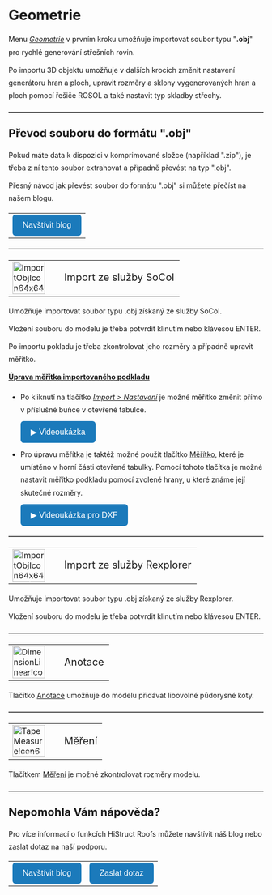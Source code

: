 <!DOCTYPE html>
<html>
<head>
<meta charset="UTF-8">
<title>Geometrie</title>
</head>

<style> 
    body{ /* Nastavení okrajů a řádkování pro celý dokument */
      line-height: 1.8;
      padding-top: 30px;
      padding-right: 30px;
      padding-bottom: 30px;
      padding-left: 30px;
    }
    h1{ /* Styl hlavního nadpisu */
      font-size: 28px;
      border-bottom: none;
      margin-top: 10px;
      margin-bottom: 0px;
    }
    h2{ /* Styl podnadpisů */
      font-size: 22px;
      border-bottom: none;
      margin-top: 10px;
      margin-bottom: 0px;
    }
    h3{ /* Styl podnadpisů */
      font-size: 18px;
      border-bottom: none;
      margin-top: 10px;
      margin-bottom: 0px;
    }
    p{ /* Styl odstavců */
      border-bottom: none;
      margin-top: 10px;
      margin-bottom: 10px;
    }
    hr.main{ /* Hlavní oddělovací čára */
      border: none;
      border-top: 2px solid #555; /* čárkovaná čára */
      height: 1px; /* zruší výšku, protože border se použije místo background */
      margin-top: 20px;
      margin-bottom: 20px;
    }
    hr{ /* Běžná oddělovací čára */
      all: unset; /* zruší úplně veškeré defaultní styly */
      display: block;
      width: 100%;
      border-top: 2px dashed #555;
      margin: 20px 0;
    }
    .btn { /* Styl tlačítek */
      margin-top: 0px;
      padding: 12px 20px;
      background-color: rgb(27,122,187);
      color: white;
      border: none;
      border-radius: 6px;
      cursor: pointer;
      font-size: 16px;
    }
    .btn:hover { /* Styl tlačítek při najetí myší */
      background-color: rgb(20,90,140);
    }
</style>

<body>

<h1>Geometrie</h1>
<p>Menu <u><i>Geometrie</i></u> v prvním kroku umožňuje importovat soubor typu "<b>.obj</b>" pro rychlé generování střešních rovin.</p>

<p>Po importu 3D objektu umožňuje v dalších krocích změnit nastavení generátoru hran a ploch, upravit rozměry a sklony vygenerovaných hran a ploch pomocí řešiče ROSOL a také nastavit typ skladby střechy.</p>

<hr class="main"> <!-- Vodorovná čára jako oddělovač sekce -->

<h2>Převod souboru do formátu ".obj"</h2>
<p>Pokud máte data k dispozici v komprimované složce (například ".zip"), je třeba z ní tento soubor extrahovat a případně převést na typ ".obj".</p>

<p>Přesný návod jak převést soubor do formátu ".obj" si můžete přečíst na našem blogu.</p>

<table>
  <tr>
    <td>
      <a href="https://docs.histruct.com/cs/" target="_blank" rel="noopener noreferrer"> 
        <button class="btn">
        Navštívit blog
        </button>
      </a>
    </td>
  </tr>
</table>

<hr class="main"> <!-- Vodorovná čára jako oddělovač sekce -->

<table>
  <tr>
    <td>
      <div style="position: relative; width: 64px; height: 64px;">
        <img src="img/ImportObjIcon64x64.png" alt="ImportObjIcon64x64.png" width="64" height="64">
        <div style="position: absolute; bottom: 0; width: 100%; background: none; color: white; font-size: 12px; text-align: center;">
        SoCol*.obj
        </div>
      </div>
    </td>
    <td style="vertical-align: middle; font-size: 20px; padding-left: 30px;">
      Import ze služby SoCol
    </td>
  </tr>
</table>

<p>Umožňuje importovat soubor typu .obj získaný ze služby SoCol.</p>
<p>Vložení souboru do modelu je třeba potvrdit klinutím nebo klávesou ENTER.</p> 

<p>Po importu pokladu je třeba zkontrolovat jeho rozměry a případně upravit měřítko.</p>

<p><b><u>Úprava měřítka importovaného podkladu</u></b></p>

<ul>
<p><li>
Po kliknutí na tlačítko <u><i>Import > Nastavení</i></u> je možné měřítko změnit přímo v příslušné buňce v otevřené tabulce. 
</li></p>

<p>
  <button onclick="document.getElementById('modal0').style.display='flex';" class="btn">
    &#9654; Videoukázka
  </button>
</p>

<div id="modal0" style="
  display: none;
  position: fixed;
  top: 0; left: 0;
  width: 100vw; height: 100vh;
  background-color: rgba(0, 0, 0, 0.85);
  z-index: 10000;
  justify-content: center;
  align-items: center;
  flex-direction: column;
">
  <video id="modalVideo0" controls autoplay style="max-width: 90%; max-height: 80vh;">
    <source src="img/VideoImportOBJ.mp4" type="video/mp4">
    Váš prohlížeč nepodporuje přehrávání videa.
  </video>
  <br>
  <button onclick="
    document.getElementById('modal0').style.display='none';
    const vid = document.getElementById('modalVideo0');
    vid.pause();
    vid.currentTime = 0;
  " class="btn">
    Zavřít video
  </button>
</div>

<script>
  function openModal0() {
    const modal = document.getElementById("modalVideo0");
    modal.style.display = "flex";
    const video = document.getElementById("modalVideo0");
    video.muted = true;
    video.play();
  }

  function closeModal0() {
    const modal = document.getElementById("modalVideo0");
    modal.style.display = "none";
    const video = document.getElementById("modalVideo0");
    video.pause();
    video.currentTime = 0;
  }
</script>

<p><li>
Pro úpravu měřítka je taktéž možné použít tlačítko <u>Měřítko</u>, které je umístěno v horní části otevřené tabulky. Pomocí tohoto tlačítka je možné nastavit měřítko podkladu pomocí zvolené hrany, u které známe její skutečné rozměry.
</li></p>

<p>
  <button onclick="document.getElementById('modal1').style.display='flex';" class="btn">
    &#9654; Videoukázka pro DXF
  </button>
</p>

<div id="modal1" style="
  display: none;
  position: fixed;
  top: 0; left: 0;
  width: 100vw; height: 100vh;
  background-color: rgba(0, 0, 0, 0.85);
  z-index: 10000;
  justify-content: center;
  align-items: center;
  flex-direction: column;
">
  <video id="modalVideo1" controls autoplay style="max-width: 90%; max-height: 80vh;">
    <source src="img/VideoImportDXF.mp4" type="video/mp4">
    Váš prohlížeč nepodporuje přehrávání videa.
  </video>
  <br>
  <button onclick="
    document.getElementById('modal1').style.display='none';
    const vid = document.getElementById('modalVideo1');
    vid.pause();
    vid.currentTime = 0;
  " class="btn">
    Zavřít video
  </button>
</div>

<script>
  function openModal1() {
    const modal = document.getElementById("modalVideo1");
    modal.style.display = "flex";
    const video = document.getElementById("modalVideo1");
    video.muted = true;
    video.play();
  }

  function closeModal1() {
    const modal = document.getElementById("modalVideo1");
    modal.style.display = "none";
    const video = document.getElementById("modalVideo1");
    video.pause();
    video.currentTime = 0;
  }
</script>


</ul>

<hr class="main"> <!-- Vodorovná čára jako oddělovač sekce -->

<table>
  <tr>
    <td>
      <div style="position: relative; width: 64px; height: 64px;">
        <img src="img/ImportObjIcon64x64.png" alt="ImportObjIcon64x64.png" width="64" height="64">
        <div style="position: absolute; bottom: 0; width: 100%; background: none; color: white; font-size: 10px; text-align: center;">
        Rexplorer*.obj
        </div>
      </div>
    </td>
    <td style="vertical-align: middle; font-size: 20px; padding-left: 30px;">
      Import ze služby Rexplorer
    </td>
  </tr>
</table>

<p>Umožňuje importovat soubor typu .obj získaný ze služby Rexplorer.</p>
<p>Vložení souboru do modelu je třeba potvrdit klinutím nebo klávesou ENTER.</p>

<hr class="main"> <!-- Vodorovná čára jako oddělovač sekce -->

<table>
  <tr>
    <td>
      <div style="position: relative; width: 64px; height: 64px;">
        <img src="img/DimensionLinearIcon64x64.png" alt="DimensionLinearIcon64x64.png" width="64" height="64">
        <div style="position: absolute; bottom: 0; width: 100%; background: none; color: white; font-size: 12px; text-align: center;">
        Anotace
        </div>
      </div>
    </td>
    <td style="vertical-align: middle; font-size: 20px; padding-left: 30px;">
      Anotace
    </td>
  </tr>
</table>

<p>Tlačítko <u>Anotace</u> umožňuje do modelu přidávat libovolné půdorysné kóty.</p>

<hr class="main"> <!-- Vodorovná čára jako oddělovač sekce -->

<table>
  <tr>
    <td>
      <div style="position: relative; width: 64px; height: 64px;">
        <img src="img/TapeMeasureIcon64x64.png" alt="TapeMeasureIcon64x64.png" width="64" height="64">
        <div style="position: absolute; bottom: 0; width: 100%; background: none; color: white; font-size: 12px; text-align: center;">
        Měření
        </div>
      </div>
    </td>
    <td style="vertical-align: middle; font-size: 20px; padding-left: 30px;">
      Měření
    </td>
  </tr>
</table>

<p>Tlačítkem <u>Měření</u> je možné zkontrolovat rozměry modelu.</p>

<hr class="main"> <!-- Vodorovná čára jako oddělovač sekce -->

<h2>Nepomohla Vám nápověda?</h2>
<p>Pro více informací o funkcích HiStruct Roofs můžete navštívit náš blog nebo zaslat dotaz na naší podporu.</p>

<table>
  <tr>
    <td>
      <a href="https://docs.histruct.com/cs/" target="_blank" rel="noopener noreferrer"> 
        <button class="btn">
        Navštívit blog
        </button>
      </a>
    </td>
    <td>
      <a href="mailto:support@histruct.com?subject=Dotaz na Support HiStruct">
         <button class="btn">
         Zaslat dotaz
         </button>
      </a>
    </td>
  </tr>
</table>

</body>
</html>
